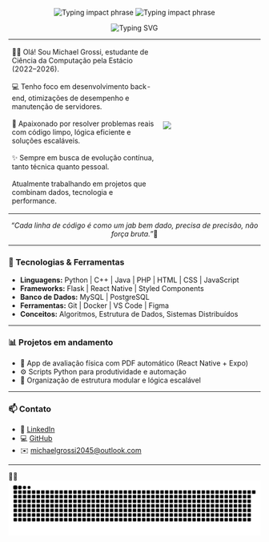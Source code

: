 
<!-- FRASE DE IMPACTO COM EFEITO DE DIGITAÇÃO -->
<p align="center">
  <img src="https://readme-typing-svg.herokuapp.com?font=Fira+Code&size=22&pause=2000&center=true&vCenter=true&width=1000&lines=Não+é+só+codar...+É+resolver%2C+otimizar+e+dominar+a+tecnologia." alt="Typing impact phrase" />
  <img src="https://readme-typing-svg.herokuapp.com?font=Fira+Code&size=22&pause=2000&center=true&vCenter=true&width=1000&lines=De+servidores+à+inteligência+em+código...+a+luta+é+constante." alt="Typing impact phrase" />
</p>

<!-- NOME COM EFEITO DE DIGITAÇÃO -->
<p align="center">
  <img src="https://readme-typing-svg.herokuapp.com?font=Fira+Code&size=30&pause=1000&center=true&vCenter=true&width=600&lines=Michael+Grossi;FrontEnd+%2F+Tech+Developer" alt="Typing SVG" />
</p>

<!-- SEÇÃO SOBRE MIM COM IMAGEM LADO A LADO -->
<table align="center">
  <tr>
    <td width="60%">
      <p align="left">
       👋🏻 Olá! Sou Michael Grossi, estudante de Ciência da Computação pela Estácio (2022–2026).<br><br>
        💻 Tenho foco em desenvolvimento back-end, otimizações de desempenho e manutenção de servidores.<br><br>
        🧠 Apaixonado por resolver problemas reais com código limpo, lógica eficiente e soluções escaláveis.<br><br>
        ✨ Sempre em busca de evolução contínua, tanto técnica quanto pessoal.<br><br>
        Atualmente trabalhando em projetos que combinam dados, tecnologia e performance.
      </p>
    </td>
    <td>
      <img src="https://media2.giphy.com/media/v1.Y2lkPTc5MGI3NjExdDEyNmF6dnB5bm02b2tweDdzejlsamlsMHQ4b3F2aGg4MTFqZWpqdCZlcD12MV9pbnRlcm5hbF9naWZfYnlfaWQmY3Q9Zw/yoJC2JaiEMoxIhQhY4/giphy.gif" />
    </td>
  </tr>
</table>

<!-- FRASE FINAL -->
<p align="center"><i>“Cada linha de código é como um jab bem dado, precisa de precisão, não força bruta.”</i>🥊</p>

---

### 🚀 Tecnologias & Ferramentas

- **Linguagens:** Python | C++ | Java | PHP | HTML | CSS | JavaScript  
- **Frameworks:** Flask | React Native | Styled Components  
- **Banco de Dados:** MySQL | PostgreSQL  
- **Ferramentas:** Git | Docker | VS Code | Figma  
- **Conceitos:** Algoritmos, Estrutura de Dados, Sistemas Distribuídos

---

### 📊 Projetos em andamento

- 📱 App de avaliação física com PDF automático (React Native + Expo)  
- ⚙️ Scripts Python para produtividade e automação  
- 🧩 Organização de estrutura modular e lógica escalável

---

### 📫 Contato

- 💼 [LinkedIn](https://www.linkedin.com/in/michael-grossi-0785972a5/)  
- 💻 [GitHub](https://github.com/MGrossi27)  
- ✉️ michaelgrossi2045@outlook.com


---

🐍🐍
![Snake animation](https://github.com/MGrossi27/MGrossi27/blob/output/github-snake-dark.svg)


